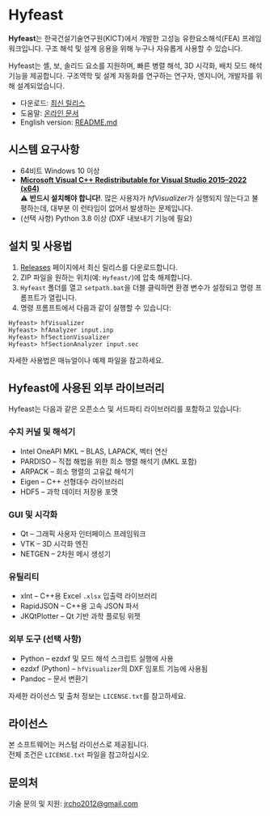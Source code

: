 # Hyfeast

**Hyfeast**는 한국건설기술연구원(KICT)에서 개발한 고성능 유한요소해석(FEA) 프레임워크입니다.  구조 해석 및 설계 응용을 위해 누구나 자유롭게 사용할 수 있습니다.

Hyfeast는 셸, 보, 솔리드 요소를 지원하며, 빠른 병렬 해석, 3D 시각화, 배치 모드 해석 기능을 제공합니다. 구조역학 및 설계 자동화를 연구하는 연구자, 엔지니어, 개발자를 위해 설계되었습니다.

- 다운로드: [최신 릴리스](https://github.com/jrcho/Hyfeast/releases/latest)  
- 도움말: [온라인 문서](https://jrcho.github.io/Hyfeast/index.html)  
- English version: [README.md](./README.md)

## 시스템 요구사항

- 64비트 Windows 10 이상
- **[Microsoft Visual C++ Redistributable for Visual Studio 2015–2022 (x64)](https://learn.microsoft.com/en-us/cpp/windows/latest-supported-vc-redist)**  
  ⚠️ **반드시 설치해야 합니다!**. 많은 사용자가 *hfVisualizer*가 실행되지 않는다고 불평하는데, 대부분 이 런타임이 없어서 발생하는 문제입니다.
- (선택 사항) Python 3.8 이상 (DXF 내보내기 기능에 필요)

## 설치 및 사용법

1. [Releases](https://github.com/jrcho/Hyfeast/releases/latest) 페이지에서 최신 릴리스를 다운로드합니다.
2. ZIP 파일을 원하는 위치(예: `Hyfeast/`)에 압축 해제합니다.
3. `Hyfeast` 폴더를 열고 `setpath.bat`을 더블 클릭하면 환경 변수가 설정되고 명령 프롬프트가 열립니다.
4. 명령 프롬프트에서 다음과 같이 실행할 수 있습니다:

```
Hyfeast> hfVisualizer
Hyfeast> hfAnalyzer input.inp
Hyfeast> hfSectionVisualizer
Hyfeast> hfSectionAnalyzer input.sec
```

자세한 사용법은 매뉴얼이나 예제 파일을 참고하세요.

## Hyfeast에 사용된 외부 라이브러리

Hyfeast는 다음과 같은 오픈소스 및 서드파티 라이브러리를 포함하고 있습니다:

### 수치 커널 및 해석기

- Intel OneAPI MKL – BLAS, LAPACK, 벡터 연산  
- PARDISO – 직접 해법을 위한 희소 행렬 해석기 (MKL 포함)  
- ARPACK – 희소 행렬의 고유값 해석기  
- Eigen – C++ 선형대수 라이브러리  
- HDF5 – 과학 데이터 저장용 포맷

### GUI 및 시각화

- Qt – 그래픽 사용자 인터페이스 프레임워크  
- VTK – 3D 시각화 엔진  
- NETGEN – 2차원 메시 생성기

### 유틸리티

- xlnt – C++용 Excel `.xlsx` 입출력 라이브러리  
- RapidJSON – C++용 고속 JSON 파서  
- JKQtPlotter – Qt 기반 과학 플로팅 위젯

### 외부 도구 (선택 사항)

- Python – ezdxf 및 모드 해석 스크립트 실행에 사용
- ezdxf (Python) – `hfVisualizer`의 DXF 임포트 기능에 사용됨
- Pandoc – 문서 변환기

자세한 라이선스 및 출처 정보는 `LICENSE.txt`를 참고하세요.

## 라이선스

본 소프트웨어는 커스텀 라이선스로 제공됩니다.  
전체 조건은 `LICENSE.txt` 파일을 참고하십시오.

## 문의처

기술 문의 및 지원: jrcho2012@gmail.com
